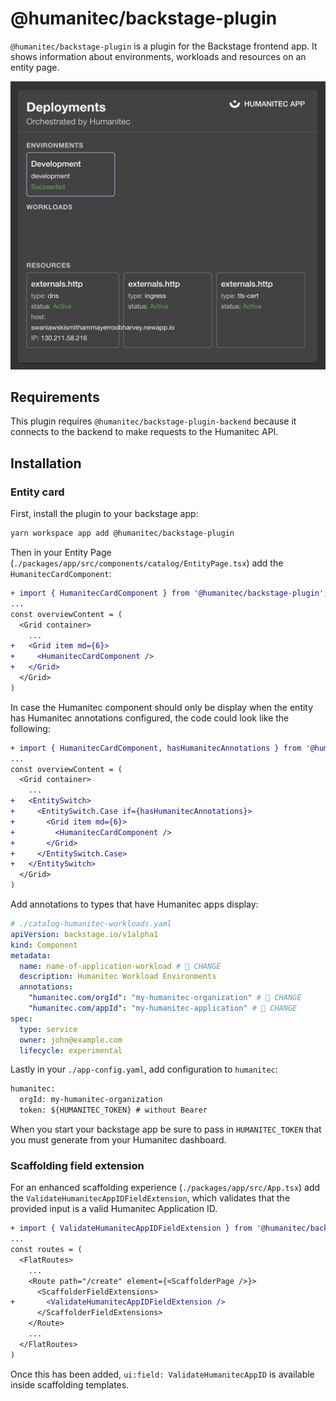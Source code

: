 # @humanitec/backstage-plugin

`@humanitec/backstage-plugin` is a plugin for the Backstage frontend app. It shows information about environments, workloads and resources on an entity page.

![screenshot](./screenshot.png)

## Requirements

This plugin requires `@humanitec/backstage-plugin-backend` because it connects to the backend to make requests to the Humanitec API.

## Installation

### Entity card

First, install the plugin to your backstage app:

```bash
yarn workspace app add @humanitec/backstage-plugin
```

Then in your Entity Page (`./packages/app/src/components/catalog/EntityPage.tsx`) add the `HumanitecCardComponent`:

```diff
+ import { HumanitecCardComponent } from '@humanitec/backstage-plugin';
...
const overviewContent = (
  <Grid container>
    ...
+   <Grid item md={6}>
+     <HumanitecCardComponent />
+   </Grid>
  </Grid>
)
```

In case the Humanitec component should only be display when the entity has Humanitec annotations configured,
the code could look like the following:

```diff
+ import { HumanitecCardComponent, hasHumanitecAnnotations } from '@humanitec/backstage-plugin';
...
const overviewContent = (
  <Grid container>
    ...
+   <EntitySwitch>
+     <EntitySwitch.Case if={hasHumanitecAnnotations}>
+       <Grid item md={6}>
+         <HumanitecCardComponent />
+       </Grid>
+     </EntitySwitch.Case>
+   </EntitySwitch>
  </Grid>
)
```

Add annotations to types that have Humanitec apps display:

```yaml
# ./catalog-humanitec-workloads.yaml
apiVersion: backstage.io/v1alpha1
kind: Component
metadata:
  name: name-of-application-workload # 🚨 CHANGE
  description: Humanitec Workload Environments
  annotations:
    "humanitec.com/orgId": "my-humanitec-organization" # 🚨 CHANGE
    "humanitec.com/appId": "my-humanitec-application" # 🚨 CHANGE
spec:
  type: service
  owner: john@example.com
  lifecycle: experimental
```

Lastly in your `./app-config.yaml`, add configuration to `humanitec`:

```diff
humanitec:
  orgId: my-humanitec-organization
  token: ${HUMANITEC_TOKEN} # without Bearer
```

When you start your backstage app be sure to pass in `HUMANITEC_TOKEN` that you must generate from your Humanitec dashboard.

### Scaffolding field extension

For an enhanced scaffolding experience (`./packages/app/src/App.tsx`) add the `ValidateHumanitecAppIDFieldExtension`, which validates that the provided input is a valid Humanitec Application ID.

```diff
+ import { ValidateHumanitecAppIDFieldExtension } from '@humanitec/backstage-plugin';
...
const routes = (
  <FlatRoutes>
    ...
    <Route path="/create" element={<ScaffolderPage />}>
      <ScaffolderFieldExtensions>
+       <ValidateHumanitecAppIDFieldExtension />
      </ScaffolderFieldExtensions>
    </Route>
    ...
  </FlatRoutes>
)
```

Once this has been added, `ui:field: ValidateHumanitecAppID` is available inside scaffolding templates.
